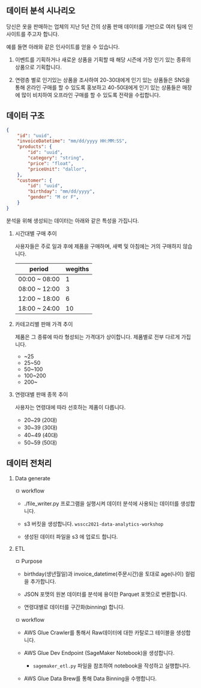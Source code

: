 
## 데이터 분석 시나리오

당신은 옷을 판매하는 업체의 지난 5년 간의 상품 판매 데이터를 기반으로 여러 팀에 인사이트를 주고자 합니다.

예를 들면 아래와 같은 인사이트를 얻을 수 있습니다.

1. 이벤트를 기획하거나 새로운 상품을 기획할 때 해당 시즌에 가장 인기 있는 종류의 상품으로 기획합니다.

2. 연령층 별로 인기있는 상품을 조사하여 20-30대에게 인기 있는 상품들은 SNS을 통해 온라인 구매를 할 수 있도록 홍보하고 40-50대에게 인기 있는 상품들은 매장에 많이 비치하여 오프라인 구매를 할 수 있도록 전략을 수립합니다.

## 데이터 구조
```JSON
{
    "id": "uuid",
    "invoiceDatetime": "mm/dd/yyyy HH:MM:SS",
    "products": {
        "id": "uuid",
        "category": "string",
        "price": "float",
        "priceUnit": "dallor",
    },
    "customer": {
        "id": "uuid",
        "birthday": "mm/dd/yyyy",
        "gender": "M or F",
    }
}
```

분석을 위해 생성되는 데이터는 아래와 같은 특성을 가집니다.

1. 시간대별 구매 추이

    사용자들은 주로 일과 후에 제품을 구매하며, 새벽 및 아침에는 거의 구매하지 않습니다.

    |period       |wegiths|
    |-------------|-------|
    |00:00 ~ 08:00|1      |
    |08:00 ~ 12:00|3      |
    |12:00 ~ 18:00|6      |
    |18:00 ~ 24:00|10     |

2. 카테고리별 판매 가격 추이

    제품은 그 종류에 따라 형성되는 가격대가 상이합니다. 제품별로 전부 다르게 가집니다.

    - ~25
    - 25~50
    - 50~100
    - 100~200
    - 200~

3. 연령대별 판매 종목 추이

    사용자는 연령대에 따라 선호하는 제품이 다릅니다.

    - 20~29 (20대)
    - 30~39 (30대)
    - 40~49 (40대)
    - 50~59 (50대)


## 데이터 전처리

1. Data generate

    ㅁ workflow
    
    - ./file_writer.py 프로그램을 실행시켜 데이터 분석에 사용되는 데이터를 생성합니다.

    - s3 버킷을 생성합니다. `wsscc2021-data-analytics-workshop`

    - 생성된 데이터 파일을 s3 에 업로드 합니다.

2. ETL
    
    ㅁ Purpose

    - birthday(생년월일)과 invoice_datetime(주문시간)을 토대로 age(나이) 컬럼을 추가합니다.

    - JSON 포맷의 원본 데이터를 분석에 용이한 Parquet 포맷으로 변환합니다.

    - 연령대별로 데이터를 구간화(binning) 합니다.

    ㅁ workflow
    
    - AWS Glue Crawler를 통해서 Raw데이터에 대한 카탈로그 테이블을 생성합니다.

    - AWS Glue Dev Endpoint (SageMaker Notebook)을 생성합니다.

        - `sagemaker_etl.py` 파일을 참조하여 notebook을 작성하고 실행합니다.

    - AWS Glue Data Brew를 통해 Data Binning을 수행합니다.

